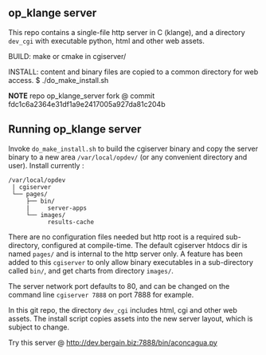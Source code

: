 ## op_klange server ##

This repo contains a single-file http server in C (klange), and
a directory `dev_cgi`  with executable python, html and other web 
assets. 

BUILD: make or cmake in cgiserver/

INSTALL: content and binary files are copied to a common directory 
         for web access.     $  ./do_make_install.sh


**NOTE**  repo op_klange_server fork @
          commit fdc1c6a2364e31df1a9e2417005a927da81c204b

##  Running op_klange server

Invoke `do_make_install.sh` to build the cgiserver binary and copy
the server binary to a new area `/var/local/opdev/`  (or
any convenient directory and user). Install currently :

    /var/local/opdev
     | cgiserver 
     └── pages/
         ├── bin/
         |     server-apps
         └── images/
               results-cache

There are no configuration files needed but http root is 
a required sub-directory, configured at compile-time.
The default cgiserver htdocs dir is named `pages/` and is internal
to the http server only. A feature has been added to this
`cgiserver` to only allow binary executables in a sub-directory
called `bin/`, and get charts from directory `images/`.

The server network port defaults to 80, and can be changed on
the command line `cgiserver 7888` on port 7888 for example.

In this git repo, the directory `dev_cgi` includes html, 
cgi and other web assets. The install script copies assets
into the new server layout, which is subject to change.

Try this server @   http://dev.bergain.biz:7888/bin/aconcagua.py


